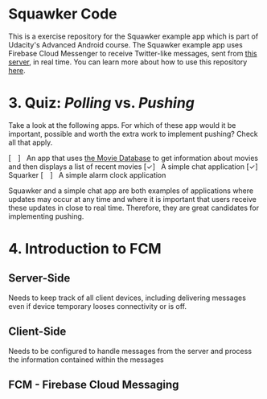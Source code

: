 # Squawker Code

This is a exercise repository for the Squawker example app which is part of Udacity's Advanced Android course. 
The Squawker example app uses Firebase Cloud Messenger to receive Twitter-like messages, sent from [this server](https://squawkerfcmserver.udacity.com/), in real time. 
You can learn more about how to use this repository [here](https://classroom.udacity.com/courses/ud857/lessons/8b2a9d63-0ff5-48ff-90d3-a9855b701dae/concepts/41b82e3c-2797-46e5-8a66-684098ca8cbb).

# 3. Quiz:  ___Polling___ vs.  ___Pushing___

Take a look at the following apps. 
For which of these app would it be important, possible and worth the extra work to implement pushing? 
Check all that apply.

[&emsp;]      &nbsp;    An app that uses [the Movie Database](https://www.themoviedb.org/?language=en) to get information about movies and then displays a list of recent movies
[✓]           &nbsp;    A simple chat application
[✓]           &nbsp;    Squarker
[&emsp;]      &nbsp;    A simple alarm clock application

Squawker and a simple chat app are both examples of applications where updates may occur at any time and where it is important that users receive these updates in close to real time. 
Therefore, they are great candidates for implementing pushing.


# 4. Introduction to FCM

## Server-Side

Needs to keep track of all client devices, including delivering messages even if device temporary looses connectivity or is off.

## Client-Side 

Needs to be configured to handle messages from the server and process the information contained within the messages

## FCM - Firebase Cloud Messaging

